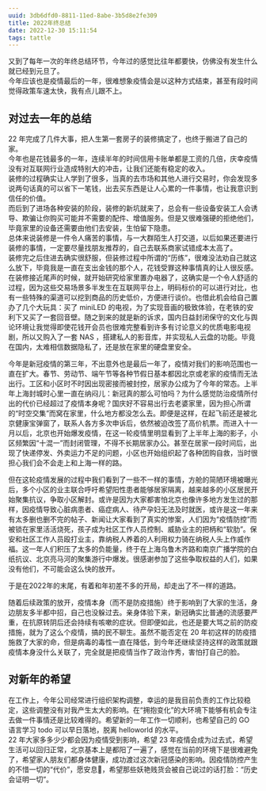 ```yaml
---
uuid: 3db6dfd0-8811-11ed-8abe-3b5d8e2fe309
title: 2022年终总结
date: 2022-12-30 15:11:54
tags: tattle
---
```


又到了每年一次的年终总结环节，今年过的感觉比往年都要快，仿佛没有发生什么就已经到元旦了。  
今年应该也是疫情最后的一年，很难想象疫情会是以这种方式结束，甚至有段时间觉得政策车速太快，我有点儿跟不上。  

## 对过去一年的总结

22 年完成了几件大事，把人生第一套房子的装修搞定了，也终于搬进了自己的家。  
今年也是花钱最多的一年，连续半年的时间信用卡账单都是工资的几倍，庆幸疫情没有对互联网行业造成特别大的冲击，让我们还能有稳定的收入。  
装修的过程确实让人学到了很多，当真的去市场和其他人进行交易时，你会发现多说两句话真的可以省下一笔钱，出去买东西是让人心累的一件事情，也让我意识到信任的价值。  
而后到了进场各种安装的阶段，装修的新坑就来了，总会有一些设备安装工人会诱导、欺骗让你购买可能并不需要的配件、增值服务。但是又很难强硬的拒绝他们，毕竟家里的设备还需要由他们去安装，生怕留下隐患。  
总体来说装修是一件令人痛苦的事情，与一大群陌生人打交道，以后如果还要进行装修的事情，一定要尽量找朋友推荐的，自己去联系商家试错成本太高了。  
装修完之后住进去确实很舒服，但装修过程中所谓的“历练”，很难没法劝自己就这么放下，毕竟我是一直在支出金钱的那个人，花钱受罪这种事情真的让人很反感。  
在装修接近尾声的时候，就开始研究给家里置办电器了，这确实是一个令人舒适的过程，因为这些交易场景多半发生在互联网平台上，明码标价的可以进行对比，也有一些特殊的渠道可以挖到商品的历史低价，方便进行谈价。也借此机会给自己置办了几个大玩具：买了 miniLED 的电视，为了实现音画的极致体验，在老铁的安利下又买了一套回音壁。随之到来的就是新的诉求，国内日益封闭保守的文化与舆论环境让我觉得即使花钱开会员也很难完整看到许多有讨论意义的优质电影电视剧，所以又购入了一套 NAS ，搭建私人的影音库，并实现私人云盘的功能。毕竟在国内，太难相信数据隐私了，还是放在家里的硬盘里安全。  

今年是新冠疫情的第三年，不出意外也是最后一年了，疫情对我们的影响范围也一直在扩大。春节、劳动节、端午节等各种节假日基本都因北京或老家的疫情而无法出行。工区和小区时不时因出现密接而被封控，居家办公成为了今年的常态。上半年上海封城时心里一直在纳闷儿：新冠真的那么可怕吗？为什么感觉防治疫情所付出的代价已经超过了疫情本身呢？国庆好不容易出行去老婆家里，因为担心所谓的“时空交集”而窝在家里，什么地方都没怎么去。即便是这样，在起飞前还是被北京健康宝弹窗了，联系人各方多次申诉后，依然被迫改签了高价机票。而进入十一月以后，北京也开始爆发疫情，在这一轮疫情里明显看到了上半年上海的影子，小区频繁因“十混一”而封闭管理，不得不长期居家办公。甚至在居家一段时间后，出现了快递停发、外卖运力不足的问题，小区也开始组织起了各种团购自救，当时很担心我们会不会走上和上海一样的路。

但在这轮疫情发展的过程中我们看到了一些不一样的事情，方舱的简陋环境被曝光后，多个小区的业主联合呼吁希望阳性患者能够居家隔离，越来越多的小区居民开始聚集抗议，争取小区解封。或许是因为大家都害怕北京也像许多地方发生过的那样，因疫情导致心脏病患者、癌症病人、待产孕妇无法及时就医，或许是这一年来有太多删也删不完的帖子、新闻让大家看到了真实的惨案，人们因为“疫情防控”而被锁在家里活活烧死，孩子成为社区工作人员控制、威胁业主的把柄和“软肋”。保安和社区工作人员殴打业主，靠纳税人养着的人利用权力骑在纳税人头上作威作福。这一年人们积压了太多的负能量，终于在上海乌鲁木齐路和南京广播学院的白纸抗议、北京亮马河的聚集游行中爆发。很感谢参加了这些争取权益的人们，如果没有他们，不可能会这么快的放开。  

于是在2022年的末尾，有着和年初差不多的开局，却走出了不一样的道路。
  
随着后续政策的放开，疫情本身（而不是防疫措施）终于影响到了大家的生活，身边朋友多半都中招，自己也没躲过去。亲身体验下来，新冠确实比普通的流感要严重，在抗原转阴后还会持续有咳嗽的症状。但即便如此，也还是要大骂之前的防疫措施，就为了这么个疫情，搞的民不聊生。虽然不能否定在 20 年初这样的防疫措施救了大家的命，但是病毒的毒性一直在降低，到今年还继续坚持这样的政策就跟疫情本身没什么关联了，完全就是把疫情当作了政治作秀，害怕打自己的脸。 


## 对新年的希望

在工作上，今年公司经常进行组织架构调整，幸运的是我目前负责的工作比较稳定，这些调整没有对我产生太大的影响。在“拥抱变化”的大环境下能够有机会专注去做一件事情还是比较难得的。希望新的一年工作一切顺利，也希望自己的 GO 语言学习 todo 可以早日落地，脱离 helloworld 的水平。  
22 年大家多多少少都会因为疫情受到影响，希望 23 年疫情会成为过去式，希望生活可以回归正常，北京基本上是都阳了一遍了，感觉在当前的环境下是很难避免了，希望家人朋友们都身体健康，成功渡过这次新冠感染的影响。因疫情防控产生的不惜一切的“代价”，愿安息🙏，希望那些妖艳贱货会被自己说过的话打脸：“历史会证明一切”。  
